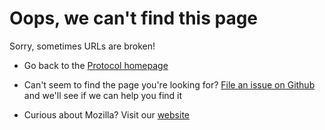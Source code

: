 <div markdown="1" class="404-page">
<h1>Oops, we can't find this page</h1>
<p>Sorry, sometimes URLs are broken!</p>
</div>
<ul>
  <li><p>Go back to the  <a href="/">Protocol homepage</a></p></li>
  <li><p>Can't seem to find the page you're looking for? <a href="https://github.com/mozilla/protocol/issues">File an issue on Github</a> and we'll see if we can help you find it</p></li>
  <li><p>Curious about Mozilla? Visit our <a href="https://www.mozilla.org">website</a></p></li>
</ul>

